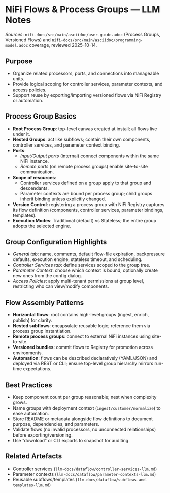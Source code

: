# NiFi Flows & Process Groups — LLM Notes

*Sources*: `nifi-docs/src/main/asciidoc/user-guide.adoc` (Process Groups, Versioned Flows) and `nifi-docs/src/main/asciidoc/programming-model.adoc` coverage, reviewed 2025-10-14.

## Purpose
- Organize related processors, ports, and connections into manageable units.
- Provide logical scoping for controller services, parameter contexts, and access policies.
- Support reuse by exporting/importing versioned flows via NiFi Registry or automation.

## Process Group Basics
- **Root Process Group**: top-level canvas created at install; all flows live under it.
- **Nested Groups**: act like subflows; contain their own components, controller services, and parameter context binding.
- **Ports**:
  - *Input/Output ports* (internal) connect components within the same NiFi instance.
  - *Remote ports* (on remote process groups) enable site-to-site communication.
- **Scope of resources**:
  - Controller services defined on a group apply to that group and descendants.
  - Parameter contexts are bound per process group; child groups inherit binding unless explicitly changed.
- **Version Control**: registering a process group with NiFi Registry captures its flow definition (components, controller services, parameter bindings, templates).
- **Execution Modes**: Traditional (default) vs Stateless; the entire group adopts the selected engine.

## Group Configuration Highlights
- *General tab*: name, comments, default flow-file expiration, backpressure defaults, execution engine, stateless timeout, and scheduling.
- *Controller Services tab*: define services scoped to the group tree.
- *Parameter Context*: choose which context is bound; optionally create new ones from the config dialog.
- *Access Policies*: apply multi-tenant permissions at group level, restricting who can view/modify components.

## Flow Assembly Patterns
- **Horizontal flows**: root contains high-level groups (ingest, enrich, publish) for clarity.
- **Nested subflows**: encapsulate reusable logic; reference them via process group instantiation.
- **Remote process groups**: connect to external NiFi instances using site-to-site.
- **Versioned bundles**: commit flows to Registry for promotion across environments.
- **Automation**: flows can be described declaratively (YAML/JSON) and deployed via REST or CLI; ensure top-level group hierarchy mirrors run-time expectations.

## Best Practices
- Keep component count per group reasonable; nest when complexity grows.
- Name groups with deployment context (`ingest/customer/normalize`) to ease automation.
- Store README or metadata alongside flow definitions to document purpose, dependencies, and parameters.
- Validate flows (no invalid processors, no unconnected relationships) before exporting/versioning.
- Use “download” or CLI exports to snapshot for auditing.

## Related Artefacts
- Controller services (`llm-docs/dataflow/controller-services-llm.md`)
- Parameter contexts (`llm-docs/dataflow/parameter-contexts-llm.md`)
- Reusable subflows/templates (`llm-docs/dataflow/subflows-and-templates-llm.md`)
